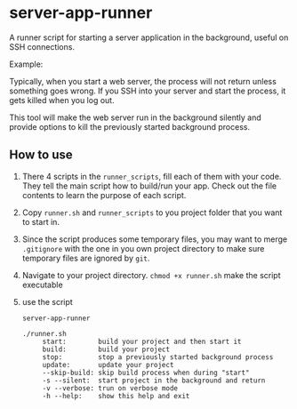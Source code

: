 # server-app-runner
A runner script for starting a server application in the background, useful on SSH connections.

Example:

Typically, when you start a web server, the process will not return unless something goes wrong. If you SSH into your server and start the process, it gets killed when you log out.

This tool will make the web server run in the background silently and provide options to kill the previously started background process.

## How to use

1. There 4 scripts in the `runner_scripts`, fill each of them with your code. They tell the main script how to build/run your app. Check out the file contents to learn the purpose of each script.

2. Copy `runner.sh` and `runner_scripts` to you project folder that you want to start in.

3. Since the script produces some temporary files, you may want to merge `.gitignore` with the one in you own project directory to make sure temporary files are ignored by `git`.

4. Navigate to your project directory. `chmod +x runner.sh` make the script executable

5. use the script
    ```
    server-app-runner
    
    ./runner.sh
    	 start:        build your project and then start it
    	 build:        build your project
    	 stop:         stop a previously started background process
    	 update:       update your project
    	 --skip-build: skip build process when during "start"
    	 -s --silent:  start project in the background and return
    	 -v --verbose: trun on verbose mode
    	 -h --help:    show this help and exit
    ```

